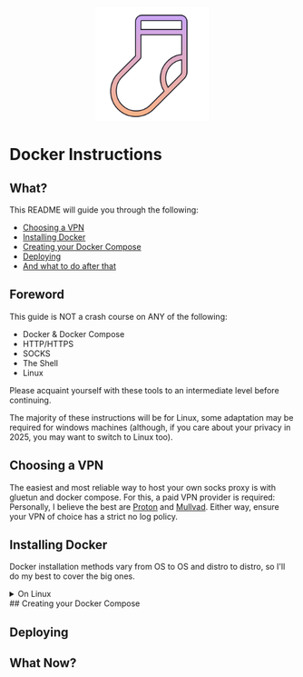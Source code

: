 <p align="center">
  <img src="https://raw.githubusercontent.com/OSA-Socks/.github/refs/heads/main/assets/Logo.png" alt="Logo" width="200"/>
</p>

# Docker Instructions
## What?
This README will guide you through the following:
- [Choosing a VPN](#choosing-a-vpn)
- [Installing Docker](#installing-docker)
- [Creating your Docker Compose](#creating-your-docker-compose)
- [Deploying](#deploying)
- [And what to do after that](#what-now)

## Foreword
This guide is NOT a crash course on ANY of the following:
- Docker & Docker Compose
- HTTP/HTTPS
- SOCKS
- The Shell
- Linux

Please acquaint yourself with these tools to an intermediate level before continuing.


The majority of these instructions will be for Linux, some adaptation may be required for windows machines (although, if you care about your privacy in 2025, you may want to switch to Linux too).

## Choosing a VPN
The easiest and most reliable way to host your own socks proxy is with gluetun and docker compose.
For this, a paid VPN provider is required: Personally, I believe the best are [Proton](https://protonvpn.com/) and [Mullvad](https://mullvad.net/en).
Either way, ensure your VPN of choice has a strict no log policy.

## Installing Docker
Docker installation methods vary from OS to OS and distro to distro, so I'll do my best to cover the big ones.

<details>
    <summary>On Linux</summary>
    #### [Arch Linux](https://archlinux.org) & [Manjaro Linux](https://manjaro.org)
    Install the packages
    ```sh
    sudo pacman -S docker docker-compose
    ```
    #### [Ubuntu](https://ubuntu.com)
    Add the docker repo (classic Ubuntu horrors)
    ```sh
    sudo apt-get update
    sudo apt-get install ca-certificates curl
    sudo install -m 0755 -d /etc/apt/keyrings
    sudo curl -fsSL https://download.docker.com/linux/debian/gpg -o /etc/apt/keyrings/docker.asc
    echo \
    "deb [arch=amd64 signed-by=/etc/apt/keyrings/docker.asc] https://download.docker.com/linux/debian \
    $(lsb_release -cs) stable" | \
    sudo tee /etc/apt/sources.list.d/docker.list > /dev/null
    sudo apt-get update
    ```

    Install the packages
    ```sh
    sudo apt-get install docker-ce docker-ce-cli containerd.io docker-buildx-plugin docker-compose-plugin
    ```
    #### [Fedora Linux](https://fedoraproject.org)
    Add the Docker repo
    ```sh
    sudo dnf -y install dnf-plugins-core
    sudo dnf config-manager --add-repo https://download.docker.com/linux/fedora/docker-ce.repo
    ```
    Install the packages
    ```sh
    sudo dnf install docker-ce docker-ce-cli containerd.io docker-buildx-plugin docker-compose-plugin
    ```

    ### Distro Agnostic Finishes
    Enable the service
    ```sh
    sudo systemctl enable docker --now
    ```
    This is required on ALL (most) distros!
</details>
## Creating your Docker Compose

## Deploying

## What Now?
